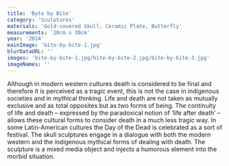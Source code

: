 ```yaml
---
title: 'Byte by Bite'
category: 'Sculptures'
materials: 'Gold-covered Skull, Ceramic Plate, Butterfly'
measurements: '20cm x 30cm'
year: '2014'
mainImage: 'bite-by-bite-1.jpg'
blurDataURL: ''
images: 'bite-by-bite-1.jpg/bite-by-bite-2.jpg/bite-by-bite-3.jpg'
imageNames: ''
---
```

Although in modern western cultures death is considered to be final and therefore it is perceived as a tragic event, this is not the case in indigenous societies and in mythical thinking. Life and death are not taken as mutually exclusive and as total opposites but as two forms of being. The continuity of life and death – expressed by the paradoxical notion of ‘life after death’ – allows these cultural forms to consider death in a much less tragic way. In some Latin-American cultures the Day of the Dead is celebrated as a sort of festival. The skull sculptures engage in a dialogue with both the modern western and the indigenous mythical forms of dealing with death. The sculpture is a mixed media object and injects a humorous element into the morbid situation.

